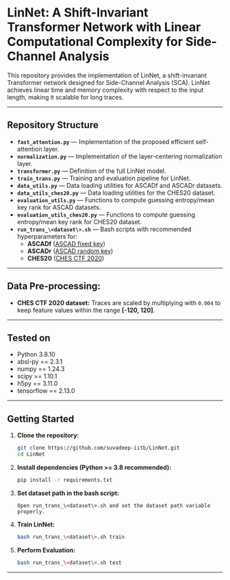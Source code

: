 # LinNet: A Shift-Invariant Transformer Network with Linear Computational Complexity for Side-Channel Analysis

This repository provides the implementation of LinNet, a shift-invariant Transformer network designed for Side-Channel Analysis (SCA).
LinNet achieves linear time and memory complexity with respect to the input length, making it scalable for long traces.

---

## Repository Structure
- **`fast_attention.py`**  — Implementation of the proposed efficient self-attention layer.
- **`normalization.py`**  — Implementation of the layer-centering normalization layer.
- **`transformer.py`** — Definition of the full LinNet model.
- **`train_trans.py`** — Training and evaluation pipeline for LinNet.
- **`data_utils.py`** — Data loading utilities for ASCADf and ASCADr datasets.
- **`data_utils_ches20.py`** — Data loading utilities for the CHES20 dataset.
- **`evaluation_utils.py`** — Functions to compute guessing entropy/mean key rank for ASCAD datasets.
- **`evaluation_utils_ches20.py`** — Functions to compute guessing entropy/mean key rank for CHES20 dataset.
- **`run_trans_\<dataset\>.sh`**  — Bash scripts with recommended hyperparameters for:
    - **ASCADf** ([ASCAD fixed key](https://github.com/ANSSI-FR/ASCAD/tree/master/ATMEGA_AES_v1/ATM_AES_v1_fixed_key))
    - **ASCADr** ([ASCAD random key](https://github.com/ANSSI-FR/ASCAD/tree/master/ATMEGA_AES_v1/ATM_AES_v1_variable_key))
    - **CHES20** ([CHES CTF 2020](https://ctf.spook.dev/))

---

## Data Pre-processing:
- **CHES CTF 2020 dataset:** Traces are scaled by multiplying with `0.004` to keep feature values within the range **[-120, 120]**.  

---

## Tested on
- Python 3.8.10  
- absl-py == 2.3.1 
- numpy == 1.24.3
- scipy == 1.10.1
- h5py == 3.11.0
- tensorflow == 2.13.0

---

## Getting Started

1. **Clone the repository:**
   ```bash
   git clone https://github.com/suvadeep-iitb/LinNet.git
   cd LinNet
   ```
2. **Install dependencies (Python >= 3.8 recommended):**
   ```bash
   pip install -r requirements.txt
   ```
3. **Set dataset path in the bash script:**
   ```
   Open run_trans_\<dataset\>.sh and set the dataset path variable properly.
   ```
4. **Train LinNet:**
   ```bash
   bash run_trans_\<dataset\>.sh train
   ```
5. **Perform Evaluation:**
   ```bash
   bash run_trans_\<dataset\>.sh test
   ```
----
